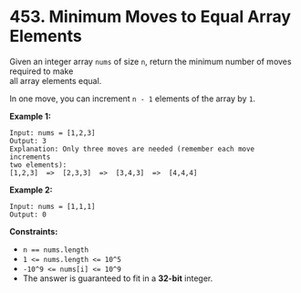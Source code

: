 # 453. Minimum Moves to Equal Array Elements

Given an integer array `nums` of size `n`, return the minimum number of moves required to make  
all array elements equal.

In one move, you can increment `n - 1` elements of the array by `1`.

**Example 1:**

    Input: nums = [1,2,3]
    Output: 3
    Explanation: Only three moves are needed (remember each move increments 
    two elements):
    [1,2,3]  =>  [2,3,3]  =>  [3,4,3]  =>  [4,4,4]

**Example 2:**

    Input: nums = [1,1,1]
    Output: 0

**Constraints:**

- `n == nums.length`
- `1 <= nums.length <= 10^5`
- `-10^9 <= nums[i] <= 10^9`
- The answer is guaranteed to fit in a **32-bit** integer.